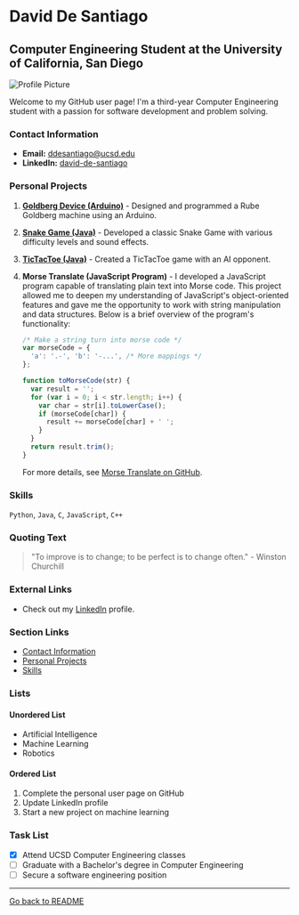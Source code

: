 # David De Santiago
## Computer Engineering Student at the University of California, San Diego

![Profile Picture](images/793B7687-03D1-48AD-BE04-96B8E74E2B1C_1_105_c.jpeg) 

Welcome to my GitHub user page! I'm a third-year Computer Engineering student with a passion for software development and problem solving.

### Contact Information
- **Email:** [ddesantiago@ucsd.edu](mailto:ddesantiago@ucsd.edu)
- **LinkedIn:** [david-de-santiago](https://www.linkedin.com/in/david-de-santiago-a485b4240)

### Personal Projects
1. [**Goldberg Device (Arduino)**](#goldberg-device-arduino) - Designed and programmed a Rube Goldberg machine using an Arduino.
2. [**Snake Game (Java)**](#snake-game-java) - Developed a classic Snake Game with various difficulty levels and sound effects.
3. [**TicTacToe (Java)**](#tictactoe-java) - Created a TicTacToe game with an AI opponent.
4. **Morse Translate (JavaScript Program)** - I developed a JavaScript program capable of translating plain text into Morse code. This project allowed me to deepen my understanding of JavaScript's object-oriented features and gave me the opportunity to work with string manipulation and data structures. Below is a brief overview of the program's functionality:

    ```javascript
    /* Make a string turn into morse code */
    var morseCode = {
      'a': '.-', 'b': '-...', /* More mappings */
    };

    function toMorseCode(str) {
      var result = '';
      for (var i = 0; i < str.length; i++) {
        var char = str[i].toLowerCase();
        if (morseCode[char]) {
          result += morseCode[char] + ' ';
        }
      }
      return result.trim();
    }
    ```
    For more details, see [Morse Translate on GitHub](https://github.com/ddesantiag0/CSE110_LAB1_Week1/morsetranslate.js). <!-- Update this link to point to the actual file -->

### Skills
`Python`, `Java`, `C`, `JavaScript`, `C++`

### Quoting Text
> "To improve is to change; to be perfect is to change often." - Winston Churchill

### External Links
- Check out my [LinkedIn](https://www.linkedin.com/in/david-de-santiago-a485b4240) profile.

### Section Links
- [Contact Information](#contact-information)
- [Personal Projects](#personal-projects)
- [Skills](#skills)

### Lists

#### Unordered List
- Artificial Intelligence
- Machine Learning
- Robotics

#### Ordered List
1. Complete the personal user page on GitHub
2. Update LinkedIn profile
3. Start a new project on machine learning

### Task List
- [x] Attend UCSD Computer Engineering classes
- [ ] Graduate with a Bachelor's degree in Computer Engineering
- [ ] Secure a software engineering position

---

[Go back to README](README.md)
